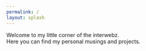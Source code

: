 ```yaml
---
permalink: /
layout: splash
---
```

Welcome to my little corner of the interwebz.  
Here you can find my personal musings and projects.
